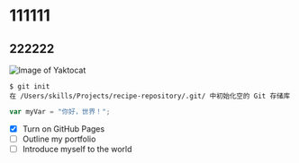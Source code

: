 # 111111
## 222222
![Image of Yaktocat](https://assets.elanco.com/8e0bf1c2-1ae4-001f-9257-f2be3c683fb1/fca42f04-2474-4302-a238-990c8aebfe8c/Siamese_cat_1110x740.jpg?w=1200&q=75&auto=format)
```
$ git init
在 /Users/skills/Projects/recipe-repository/.git/ 中初始化空的 Git 存储库
```
``` javascript
var myVar = "你好，世界！";
```
- [x] Turn on GitHub Pages
- [ ] Outline my portfolio
- [ ] Introduce myself to the world
